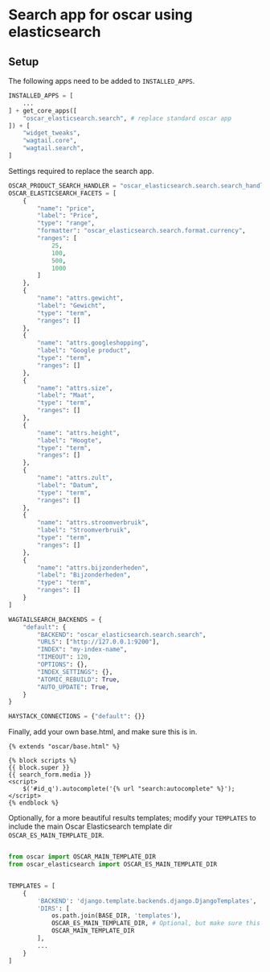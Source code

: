 Search app for oscar using elasticsearch
========================================

Setup
-----

The following apps need to be added to ``INSTALLED_APPS``.

```Python
INSTALLED_APPS = [
    ...
] + get_core_apps([
    "oscar_elasticsearch.search", # replace standard oscar app
]) + [
    "widget_tweaks",
    "wagtail.core",
    "wagtail.search",
]
```

Settings required to replace the search app.

```Python
OSCAR_PRODUCT_SEARCH_HANDLER = "oscar_elasticsearch.search.search_handlers.ProductSearchHandler"
OSCAR_ELASTICSEARCH_FACETS = [
    {
        "name": "price",
        "label": "Price",
        "type": "range",
        "formatter": "oscar_elasticsearch.search.format.currency",
        "ranges": [
            25,
            100,
            500,
            1000
        ]
    },
    {
        "name": "attrs.gewicht",
        "label": "Gewicht",
        "type": "term",
        "ranges": []
    },
    {
        "name": "attrs.googleshopping",
        "label": "Google product",
        "type": "term",
        "ranges": []
    },
    {
        "name": "attrs.size",
        "label": "Maat",
        "type": "term",
        "ranges": []
    },
    {
        "name": "attrs.height",
        "label": "Hoogte",
        "type": "term",
        "ranges": []
    },
    {
        "name": "attrs.zult",
        "label": "Datum",
        "type": "term",
        "ranges": []
    },
    {
        "name": "attrs.stroomverbruik",
        "label": "Stroomverbruik",
        "type": "term",
        "ranges": []
    },
    {
        "name": "attrs.bijzonderheden",
        "label": "Bijzonderheden",
        "type": "term",
        "ranges": []
    }
]

WAGTAILSEARCH_BACKENDS = {
    "default": {
        "BACKEND": "oscar_elasticsearch.search.search",
        "URLS": ["http://127.0.0.1:9200"],
        "INDEX": "my-index-name",
        "TIMEOUT": 120,
        "OPTIONS": {},
        "INDEX_SETTINGS": {},
        "ATOMIC_REBUILD": True,
        "AUTO_UPDATE": True,
    }
}

HAYSTACK_CONNECTIONS = {"default": {}}
```

Finally, add your own base.html, and make sure this is in.

```
{% extends "oscar/base.html" %}

{% block scripts %}
{{ block.super }}
{{ search_form.media }}
<script>
    $('#id_q').autocomplete('{% url "search:autocomplete" %}');
</script>
{% endblock %}
```

Optionally, for a more beautiful results templates; modify your ``TEMPLATES`` to include the main Oscar Elasticsearch template dir ``OSCAR_ES_MAIN_TEMPLATE_DIR``.

```Python

from oscar import OSCAR_MAIN_TEMPLATE_DIR
from oscar_elasticsearch import OSCAR_ES_MAIN_TEMPLATE_DIR


TEMPLATES = [
    {
        'BACKEND': 'django.template.backends.django.DjangoTemplates',
        'DIRS': [
            os.path.join(BASE_DIR, 'templates'),
            OSCAR_ES_MAIN_TEMPLATE_DIR, # Optional, but make sure this is above Oscar's templates dir
            OSCAR_MAIN_TEMPLATE_DIR
        ],
        ...
    }
]
```
